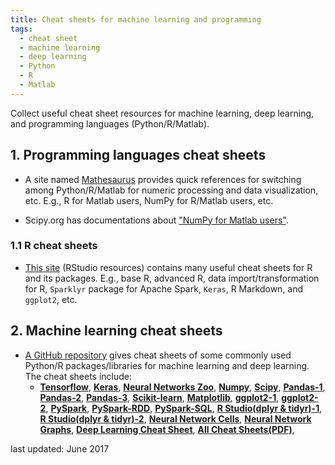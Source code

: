 ```yaml
---
title: Cheat sheets for machine learning and programming
tags:
  - cheat sheet
  - machine learning
  - deep learning
  - Python
  - R
  - Matlab
---
```

Collect useful cheat sheet resources for machine learning, deep learning, and programming languages (Python/R/Matlab).

<!--more-->
## 1. Programming languages cheat sheets
* A site named [Mathesaurus](http://mathesaurus.sourceforge.net/) provides quick references for switching among Python/R/Matlab
for numeric processing and data visualization, etc. E.g., R for Matlab users, NumPy for R/Matlab users, etc.

* Scipy.org has documentations about ["NumPy for Matlab users"](https://docs.scipy.org/doc/numpy/user/numpy-for-matlab-users.html). 

### 1.1 R cheat sheets
* [This site](https://www.rstudio.com/resources/cheatsheets/) (RStudio resources) contains many useful cheat sheets for R and its packages.
E.g., base R, advanced R, data import/transformation for R, ``Sparklyr`` package for Apache Spark, ``Keras``, R Markdown, and ``ggplot2``, etc.

## 2. Machine learning cheat sheets
* [A GitHub repository](https://github.com/kailashahirwar/cheatsheets-ai) gives cheat sheets of some commonly used Python/R packages/libraries
for machine learning and deep learning. The cheat sheets include:
   * [**Tensorflow**](https://github.com/kailashahirwar/cheatsheets-ai/blob/master/PDFs/Tensorflow.pdf), [**Keras**](https://github.com/kailashahirwar/cheatsheets-ai/blob/master/Keras.jpg),
   [**Neural Networks Zoo**](https://github.com/kailashahirwar/cheatsheets-ai/blob/master/Neural%20Networks%20Zoo.png), [**Numpy**](https://github.com/kailashahirwar/cheatsheets-ai/blob/master/Numpy.png), [**Scipy**](https://github.com/kailashahirwar/cheatsheets-ai/blob/master/Scipy.png),
   [**Pandas-1**](https://github.com/kailashahirwar/cheatsheets-ai/blob/master/Pandas-1.jpg),
   [**Pandas-2**](https://github.com/kailashahirwar/cheatsheets-ai/blob/master/Pandas-2.jpg),
   [**Pandas-3**](https://github.com/kailashahirwar/cheatsheets-ai/blob/master/Pandas-3.png),
   [**Scikit-learn**](https://github.com/kailashahirwar/cheatsheets-ai/blob/master/Scikit%20Learn.png),
   [**Matplotlib**](https://github.com/kailashahirwar/cheatsheets-ai/blob/master/Matplotlib.png),
   [**ggplot2-1**](https://github.com/kailashahirwar/cheatsheets-ai/blob/master/ggplot2-1.jpg),
   [**ggplot2-2**](https://github.com/kailashahirwar/cheatsheets-ai/blob/master/ggplot2-2.jpg),
   [**PySpark**](https://github.com/kailashahirwar/cheatsheets-ai/blob/master/PySpark.jpg),
   [**PySpark-RDD**](https://github.com/kailashahirwar/cheatsheets-ai/blob/master/PySpark-RDD.png),
   [**PySpark-SQL**](https://github.com/kailashahirwar/cheatsheets-ai/blob/master/PySpark-SQL.png),
   [**R Studio(dplyr & tidyr)-1**](https://github.com/kailashahirwar/cheatsheets-ai/blob/master/Data%20Wrangling%20with%20dplyr%20and%20tidyr%20-%20R%20Studio-1.jpg),
   [**R Studio(dplyr & tidyr)-2**](https://github.com/kailashahirwar/cheatsheets-ai/blob/master/Data%20Wrangling%20with%20dplyr%20and%20tidyr%20-%20R%20Studio-2.jpg),
   [**Neural Network Cells**](https://github.com/kailashahirwar/cheatsheets-ai/blob/master/Neural%20Network%20Cells.png),
   [**Neural Network Graphs**](https://github.com/kailashahirwar/cheatsheets-ai/blob/master/Neural%20Network%20Graphs.png),
   [**Deep Learning Cheat Sheet**](https://github.com/kailashahirwar/cheatsheets-ai/blob/master/Deep%20Learning%20Cheat%20Sheet-Hacker%20Noon.pdf),
   [**All Cheat Sheets(PDF)**](https://github.com/kailashahirwar/cheatsheets-ai/blob/master/All%20Cheat%20Sheets.pdf),

last updated: June 2017
